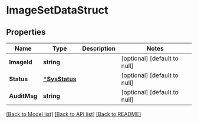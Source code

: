 # ImageSetDataStruct

## Properties
Name | Type | Description | Notes
------------ | ------------- | ------------- | -------------
**ImageId** | **string** |  | [optional] [default to null]
**Status** | [***SysStatus**](SysStatus.md) |  | [optional] [default to null]
**AuditMsg** | **string** |  | [optional] [default to null]

[[Back to Model list]](../README.md#documentation-for-models) [[Back to API list]](../README.md#documentation-for-api-endpoints) [[Back to README]](../README.md)


